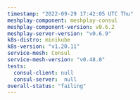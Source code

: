 ```yaml
---
timestamp: "2022-09-29 17:42:05 UTC Thu"
meshplay-component: meshplay-consul
meshplay-component-version: v0.6.2
meshplay-server-version: "v0.6.9"
k8s-distro: minikube
k8s-version: "v1.20.11"
service-mesh: Consul
service-mesh-version: "v0.48.0"
tests:
  consul-client: null
  consul-server:  null
overall-status: "failing"
---
```

